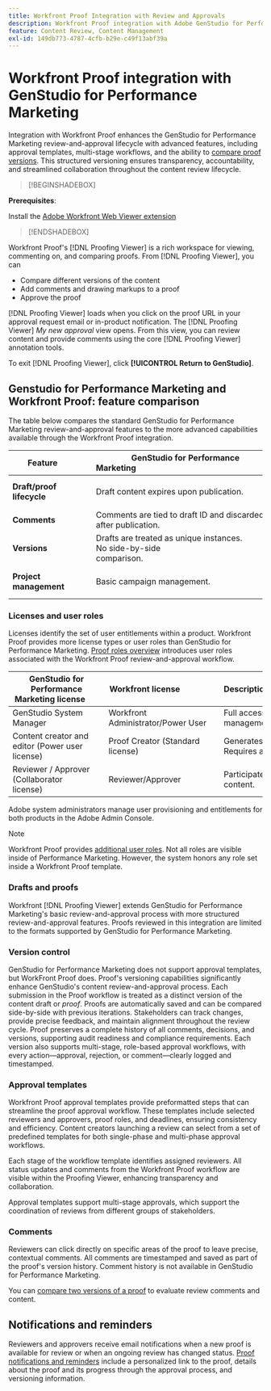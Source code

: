 ```yaml
---
title: Workfront Proof Integration with Review and Approvals
description: Workfront Proof integration with Adobe GenStudio for Performance Marketing.
feature: Content Review, Content Management
exl-id: 149db773-4787-4cfb-b29e-c49f13abf39a
---
```

# Workfront Proof integration with GenStudio for Performance Marketing

Integration with Workfront Proof enhances the GenStudio for Performance Marketing review-and-approval lifecycle with advanced features, including approval templates, multi-stage workflows, and the ability to [compare proof versions](https://experienceleague.adobe.com/en/docs/workfront/using/workfront-proof/work-with-proofs-in-wf-proof/review-proofs-web-proofing-viewer/compare-proofs). This structured versioning ensures transparency, accountability, and streamlined collaboration throughout the content review lifecycle.

>[!BEGINSHADEBOX]

**Prerequisites**:

Install the [Adobe Workfront Web Viewer extension](https://experienceleague.adobe.com/en/docs/workfront/using/review-and-approve-work/proofing/review-proofs-in-workfront/review-a-proof/review-proof-in-web-viewer-extension)

>[!ENDSHADEBOX]

Workfront Proof's [!DNL Proofing Viewer] is a rich workspace for viewing, commenting on, and comparing proofs. From [!DNL Proofing Viewer], you can 

* Compare different versions of the content
* Add comments and drawing markups to a proof
* Approve the proof

[!DNL Proofing Viewer] loads when you click on the proof URL in your approval request email or in-product notification. The [!DNL Proofing Viewer] _My new approval_ view opens. From this view, you can review content and provide comments using the core [!DNL Proofing Viewer] annotation tools. 

To exit [!DNL Proofing Viewer], click **[!UICONTROL Return to GenStudio]**.

## Genstudio for Performance Marketing and Workfront Proof: feature comparison

The table below compares the standard GenStudio for Performance Marketing review-and-approval features to the more advanced capabilities available through the Workfront Proof integration.

| Feature        | GenStudio for Performance Marketing                                                                 | Workfront Proof                                                                 |
|-------------------------------|------------------------------------------------------------------------------------------------------|----------------------------------------------------------------------------------|
| **Draft/proof lifecycle**        | Draft content expires upon publication. | Multi-stage, role-based approval chains with timestamped, persistent logs.<br> All versions are retained indefinitely.|
| **Comments**                | Comments are tied to draft ID and discarded after publication.                                           | Persistent comments and annotations are retained for audit and compliance.     |
| **Versions**           | Drafts are treated as unique instances.<br>No side-by-side comparison.                                      | Full version control with side-by-side and overlay comparison tools.        |
| **Project management**    | Basic campaign management.  | Full campaign lifecycle management, including customization, templates, reporting, and detailed audits. |

### Licenses and user roles

Licenses identify the set of user entitlements within a product. Workfront Proof provides more license types or user roles than GenStudio for Performance Marketing. [Proof roles overview](https://experienceleague.adobe.com/en/docs/workfront/using/review-and-approve-work/proofing/proofing-overview/proof-roles) introduces user roles associated with the Workfront Proof review-and-approval workflow.

| GenStudio for Performance Marketing license       | Workfront license                 | Description                                                                                                                                                      |
|---------------------------------------------------|-----------------------------------|------------------------------------------------------------------------------------------------------------------------------------------------------------------|
| GenStudio System Manager                          | Workfront Administrator/Power User | Full access to GenStudio Performance Marketing features such as brand, persona, and product management. Manages workflows and settings. Creates approval templates. |
| Content creator and editor (Power user license)   | Proof Creator (Standard license)  | Generates and submits content drafts. In Proofing Viewer, uploads assets and initiates proofs. Requires a Workfront Proof license.                              |
| Reviewer / Approver (Collaborator license)        | Reviewer/Approver                 | Participates in multi-stage reviews, adds comments, and approves or rejects content.                                                                             |

Adobe system administrators manage user provisioning and entitlements for both products in the Adobe Admin Console.

>[!NOTE]
>
> Workfront Proof provides [additional user roles](https://experienceleague.adobe.com/en/docs/workfront/using/review-and-approve-work/proofing/proofing-overview/proof-roles). Not all roles are visible inside of Performance Marketing. However, the system honors any role set inside a Workfront Proof template.

### Drafts and proofs

Workfront [!DNL Proofing Viewer] extends GenStudio for Performance Marketing's basic review-and-approval process with more structured review-and-approval features. Proofs reviewed in this integration are limited to the formats supported by GenStudio for Performance Marketing.

### Version control

GenStudio for Performance Marketing does not support approval templates, but WorkFront Proof does. Proof's versioning capabilities significantly enhance GenStudio's content review-and-approval process. Each submission in the Proof workflow is treated as a distinct version of the content draft or _proof_. Proofs are automatically saved and can be compared side-by-side with previous iterations. Stakeholders can track changes, provide precise feedback, and maintain alignment throughout the review cycle. Proof preserves a complete history of all comments, decisions, and versions, supporting audit readiness and compliance requirements. Each version also supports multi-stage, role-based approval workflows, with every action—approval, rejection, or comment—clearly logged and timestamped.

### Approval templates

Workfront Proof approval templates provide preformatted steps that can streamline the proof approval workflow. These templates include selected reviewers and approvers, proof roles, and deadlines, ensuring consistency and efficiency. Content creators launching a review can select from a set of predefined templates for both single-phase and multi-phase approval workflows. 

Each stage of the workflow template identifies assigned reviewers. All status updates and comments from the Workfront Proof workflow are visible within the Proofing Viewer, enhancing transparency and collaboration.

Approval templates support multi-stage approvals, which support the coordination of reviews from different groups of stakeholders.

### Comments

Reviewers can click directly on specific areas of the proof to leave precise, contextual comments. All comments are timestamped and saved as part of the proof's version history. Comment history is not available in GenStudio for Performance Marketing.

You can [compare two versions of a proof](https://experienceleague.adobe.com/en/docs/workfront/using/workfront-proof/work-with-proofs-in-wf-proof/review-proofs-web-proofing-viewer/compare-proofs) to evaluate review comments and content.

## Notifications and reminders

Reviewers and approvers receive email notifications when a new proof is available for review or when an ongoing review has changed status. 
[Proof notifications and reminders](https://experienceleague.adobe.com/en/docs/workfront/using/workfront-proof/proof-notifications-and-reminders/proof-notifications-and-reminders/proof-notifications-and-reminders) include a personalized link to the proof, details about the proof and its progress through the approval process, and versioning information.
